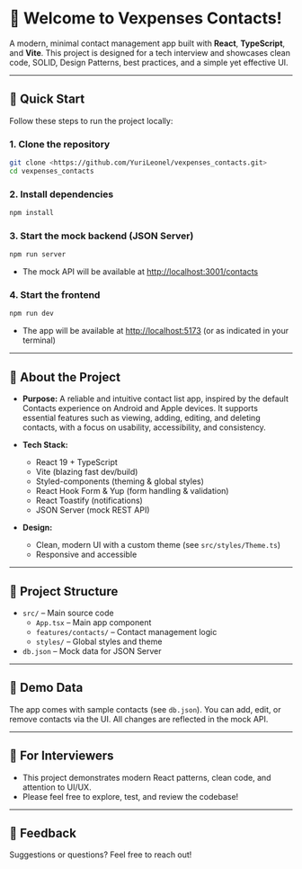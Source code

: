 # 👋 Welcome to Vexpenses Contacts!

A modern, minimal contact management app built with **React**, **TypeScript**, and **Vite**. This project is designed for a tech interview and showcases clean code, SOLID, Design Patterns, best practices, and a simple yet effective UI.

---

## 🚀 Quick Start

Follow these steps to run the project locally:

### 1. Clone the repository

```bash
git clone <https://github.com/YuriLeonel/vexpenses_contacts.git>
cd vexpenses_contacts
```

### 2. Install dependencies

```bash
npm install
```

### 3. Start the mock backend (JSON Server)

```bash
npm run server
```

- The mock API will be available at [http://localhost:3001/contacts](http://localhost:3001/contacts)

### 4. Start the frontend

```bash
npm run dev
```

- The app will be available at [http://localhost:5173](http://localhost:5173) (or as indicated in your terminal)

---

## 📝 About the Project

- **Purpose:** A reliable and intuitive contact list app, inspired by the default Contacts experience on Android and Apple devices. It supports essential features such as viewing, adding, editing, and deleting contacts, with a focus on usability, accessibility, and consistency.
- **Tech Stack:**

  - React 19 + TypeScript
  - Vite (blazing fast dev/build)
  - Styled-components (theming & global styles)
  - React Hook Form & Yup (form handling & validation)
  - React Toastify (notifications)
  - JSON Server (mock REST API)

- **Design:**
  - Clean, modern UI with a custom theme (see `src/styles/Theme.ts`)
  - Responsive and accessible

---

## 📁 Project Structure

- `src/` – Main source code
  - `App.tsx` – Main app component
  - `features/contacts/` – Contact management logic
  - `styles/` – Global styles and theme
- `db.json` – Mock data for JSON Server

---

## 🧪 Demo Data

The app comes with sample contacts (see `db.json`). You can add, edit, or remove contacts via the UI. All changes are reflected in the mock API.

---

## 🤝 For Interviewers

- This project demonstrates modern React patterns, clean code, and attention to UI/UX.
- Please feel free to explore, test, and review the codebase!

---

## 📣 Feedback

Suggestions or questions? Feel free to reach out!
